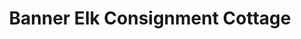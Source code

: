 ---
title: "Banner Elk Consignment Cottage"
url: /banner-elk/banner-elk-consignment-cottage/
shop: shop
---